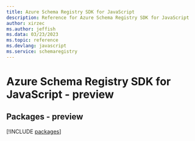 ```yaml
---
title: Azure Schema Registry SDK for JavaScript
description: Reference for Azure Schema Registry SDK for JavaScript
author: xirzec
ms.author: jeffish
ms.data: 03/23/2023
ms.topic: reference
ms.devlang: javascript
ms.service: schemaregistry
---
```

# Azure Schema Registry SDK for JavaScript - preview
## Packages - preview
[!INCLUDE [packages](schema-registry-index.md)]